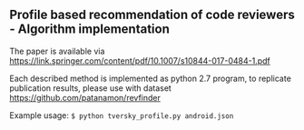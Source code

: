 ## Profile based recommendation of code reviewers - Algorithm implementation

The paper is available via https://link.springer.com/content/pdf/10.1007/s10844-017-0484-1.pdf

Each described method is implemented as python 2.7 program, to replicate publication results, please use with dataset https://github.com/patanamon/revfinder

Example usage: ```$ python tversky_profile.py android.json```
